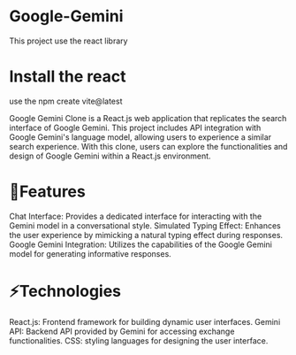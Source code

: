 # Google-Gemini
This project use the react library 
# Install the react
use the npm create vite@latest 

Google Gemini Clone is a React.js web application that replicates the search interface of Google Gemini. This project includes API integration with Google Gemini's language model, allowing users to experience a similar search experience. With this clone, users can explore the functionalities and design of Google Gemini within a React.js environment.

# 🚀Features
Chat Interface: Provides a dedicated interface for interacting with the Gemini model in a conversational style.
Simulated Typing Effect: Enhances the user experience by mimicking a natural typing effect during responses.
Google Gemini Integration: Utilizes the capabilities of the Google Gemini model for generating informative responses.

# ⚡Technologies

React.js: Frontend framework for building dynamic user interfaces.
Gemini API: Backend API provided by Gemini for accessing exchange functionalities.
CSS: styling languages for designing the user interface.
